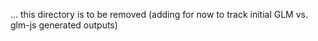 ... this directory is to be removed (adding for now to track initial GLM vs. glm-js generated outputs)

